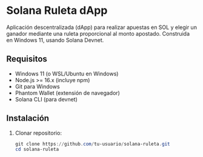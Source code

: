 # Solana Ruleta dApp

Aplicación descentralizada (dApp) para realizar apuestas en SOL y elegir un ganador mediante una ruleta proporcional al monto apostado. Construida en Windows 11, usando Solana Devnet.

## Requisitos

- Windows 11 (o WSL/Ubuntu en Windows)
- Node.js >= 16.x (incluye npm)
- Git para Windows
- Phantom Wallet (extensión de navegador)
- Solana CLI (para devnet)

## Instalación

1. Clonar repositorio:
   ```powershell
   git clone https://github.com/tu-usuario/solana-ruleta.git
   cd solana-ruleta
